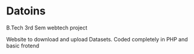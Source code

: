 # Datoins
B.Tech 3rd Sem webtech project

Website to download and upload Datasets. 
Coded completely in PHP and basic frotend

